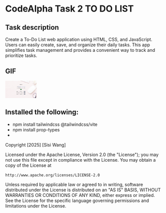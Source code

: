 # CodeAlpha Task 2 TO DO LIST

## Task description
<p>Create a To-Do List web application using HTML, CSS, and JavaScript. Users can easily create, save, and organize their daily tasks. This app simplifies task management and provides a convenient way to track and prioritize tasks.</p>

## GIF
<div>
    <a href="../src/assets/TodoList.gif">
        <img style="max-width:100px;" src="./src/assets/todoList.png" alt="Todo List Preview" />
    </a>
</div>


## Installed the following:
- npm install tailwindcss @tailwindcss/vite</li>
- npm install prop-types<li>


Copyright [2025] [Sisi Wang]

Licensed under the Apache License, Version 2.0 (the "License");
you may not use this file except in compliance with the License.
You may obtain a copy of the License at

    http://www.apache.org/licenses/LICENSE-2.0

Unless required by applicable law or agreed to in writing, software
distributed under the License is distributed on an "AS IS" BASIS,
WITHOUT WARRANTIES OR CONDITIONS OF ANY KIND, either express or implied.
See the License for the specific language governing permissions and
limitations under the License.

